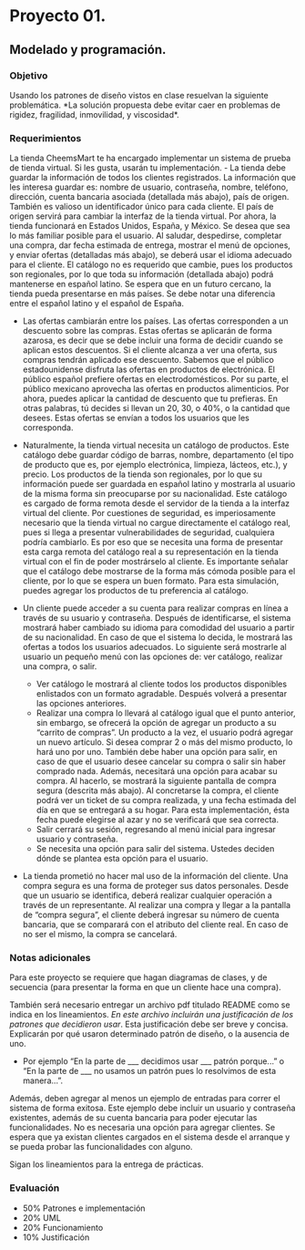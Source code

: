 # Proyecto 01.
## Modelado y programación.
### Objetivo
<div class=text-justify>
Usando los patrones de diseño vistos en clase resuelvan la siguiente problemática. *La solución propuesta debe evitar caer en problemas de rigidez, fragilidad, inmovilidad, y viscosidad*.

### Requerimientos
<div class=text-justify>
La tienda CheemsMart te ha encargado implementar un sistema de prueba de tienda virtual. Si les gusta, usarán tu implementación.
- La tienda debe guardar la información de todos los clientes registrados. La información que les interesa guardar es: nombre de usuario, contraseña, nombre, teléfono, dirección, cuenta bancaria asociada (detallada más abajo), país de origen. También es valioso un identificador único para cada cliente. El país de origen servirá para cambiar la interfaz de la tienda virtual. Por ahora, la tienda funcionará en Estados Unidos, España, y México. Se desea que sea lo más familiar posible para el usuario. Al saludar, despedirse, completar una compra, dar fecha estimada de entrega, mostrar el menú de opciones, y enviar ofertas (detalladas más abajo), se deberá usar el idioma adecuado para el cliente. El catálogo no es requerido que cambie, pues los productos son regionales, por lo que toda su información (detallada abajo) podrá mantenerse en español latino. Se espera que en un futuro cercano, la tienda pueda presentarse en más países. Se debe notar una diferencia entre el español latino y el español de España.

- Las ofertas cambiarán entre los países. Las ofertas corresponden a un descuento sobre las compras. Estas ofertas se aplicarán de forma azarosa, es decir que se debe incluir una forma de decidir cuando se aplican estos descuentos. Si el cliente alcanza a ver una oferta, sus compras tendrán aplicado ese descuento. Sabemos que el público estadounidense disfruta las ofertas en productos de electrónica. El público español prefiere ofertas en electrodomésticos. Por su parte, el público mexicano aprovecha las ofertas en productos alimenticios. Por ahora, puedes aplicar la cantidad de descuento que tu prefieras. En otras palabras, tú decides si llevan un 20, 30, o 40%, o la cantidad que desees. Estas ofertas se envían a todos los usuarios que les corresponda.

- Naturalmente, la tienda virtual necesita un catálogo de productos. Este catálogo debe guardar código de barras, nombre, departamento (el tipo de producto que es, por ejemplo electrónica, limpieza, lácteos, etc.), y precio. Los productos de la tienda son regionales, por lo que su información puede ser guardada en español latino y mostrarla al usuario de la misma forma sin preocuparse por su nacionalidad. Este catálogo es cargado de forma remota desde el servidor de la tienda a la interfaz virtual del cliente. Por cuestiones de seguridad, es imperiosamente necesario que la tienda virtual no cargue directamente el catálogo real, pues si llega a presentar vulnerabilidades de seguridad, cualquiera podría cambiarlo. Es por eso que se necesita una forma de presentar esta carga remota del catálogo real a su representación en la tienda virtual con el fin de poder mostrárselo al cliente. Es importante señalar que el catálogo debe mostrarse de la forma más cómoda posible para el cliente, por lo que se espera un buen formato. Para esta simulación, puedes agregar los productos de tu preferencia al catálogo.

- Un cliente puede acceder a su cuenta para realizar compras en línea a través de su usuario y contraseña. Después de identificarse, el sistema mostrará haber cambiado su idioma para comodidad del usuario a partir de su nacionalidad. En caso de que el sistema lo decida, le mostrará las ofertas a todos los usuarios adecuados. Lo siguiente será mostrarle al usuario un pequeño menú con las opciones de: ver catálogo, realizar una compra, o salir.
  - Ver catálogo le mostrará al cliente todos los productos disponibles enlistados con un formato agradable. Después volverá a presentar las opciones anteriores.
  - Realizar una compra lo llevará al catálogo igual que el punto anterior, sin embargo, se ofrecerá la opción de agregar un producto a su “carrito de compras”. Un producto a la vez, el usuario podrá agregar un nuevo artículo. Si desea comprar 2 o más del mismo producto, lo hará uno por uno. También debe haber una opción para salir, en caso de que el usuario desee cancelar su compra o salir sin haber comprado nada. Además, necesitará una opción para acabar su compra. Al hacerlo, se mostrará la siguiente pantalla de compra segura (descrita más abajo). Al concretarse la compra, el cliente podrá ver un ticket de su compra realizada, y una fecha estimada del día en que se entregará a su hogar. Para esta implementación, ésta fecha puede elegirse al azar y no se verificará que sea correcta.
  - Salir cerrará su sesión, regresando al menú inicial para ingresar usuario y contraseña.
  - Se necesita una opción para salir del sistema. Ustedes deciden dónde se plantea esta opción para el usuario.

- La tienda prometió no hacer mal uso de la información del cliente. Una compra segura es una forma de proteger sus datos personales. Desde que un usuario se identifica, deberá realizar cualquier operación a través de un representante. Al realizar una compra y llegar a la pantalla de “compra segura”, el cliente deberá ingresar su número de cuenta bancaria, que se comparará con el atributo del cliente real. En caso de no ser el mismo, la compra se cancelará.

### Notas adicionales
Para este proyecto se requiere que hagan diagramas de clases, y de secuencia (para presentar la forma en que un cliente hace una compra).

También será necesario entregar un archivo pdf titulado README como se indica en los lineamientos. *En este archivo incluirán una justificación de los patrones que decidieron usar*. Esta justificación debe ser breve y concisa. Explicarán por qué usaron determinado patrón de diseño, o la ausencia de uno.

- Por ejemplo “En la parte de ___ decidimos usar ___ patrón porque...” o “En la parte de ___ no usamos un patrón pues lo resolvimos de esta manera...”.

Además, deben agregar al menos un ejemplo de entradas para correr el sistema de forma exitosa. Este ejemplo debe incluir un usuario y contraseña existentes, además de su cuenta bancaria para poder ejecutar las funcionalidades. No es necesaria una opción para agregar clientes. Se espera que ya existan clientes cargados en el sistema desde el arranque y se pueda probar las funcionalidades con alguno.

Sigan los lineamientos para la entrega de prácticas.

### Evaluación
- 50% Patrones e implementación
- 20% UML
- 20% Funcionamiento
- 10% Justificación

